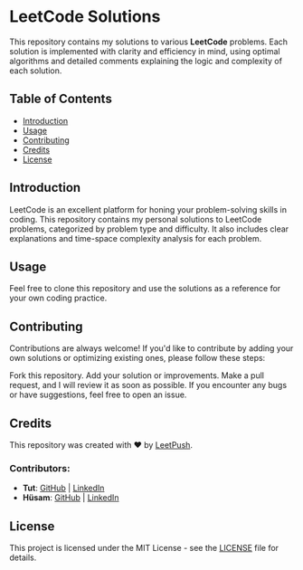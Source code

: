# LeetCode Solutions

This repository contains my solutions to various **LeetCode** problems. Each solution is implemented with clarity and efficiency in mind, using optimal algorithms and detailed comments explaining the logic and complexity of each solution.

## Table of Contents
- [Introduction](#introduction)
- [Usage](#usage)
- [Contributing](#contributing)
- [Credits](#credits)
- [License](#license)

## Introduction
LeetCode is an excellent platform for honing your problem-solving skills in coding. This repository contains my personal solutions to LeetCode problems, categorized by problem type and difficulty. It also includes clear explanations and time-space complexity analysis for each problem.

## Usage
Feel free to clone this repository and use the solutions as a reference for your own coding practice.

## Contributing
Contributions are always welcome! If you'd like to contribute by adding your own solutions or optimizing existing ones, please follow these steps:

Fork this repository.
Add your solution or improvements.
Make a pull request, and I will review it as soon as possible.
If you encounter any bugs or have suggestions, feel free to open an issue.

## Credits
This repository was created with :heart: by [LeetPush](https://github.com/husamahmud/LeetPush).

### Contributors:
- **Tut**: [GitHub](https://github.com/TutTrue) | [LinkedIn](https://www.linkedin.com/in/mahmoud-hamdy-8b6825245/)
- **Hüsam**: [GitHub](https://github.com/husamahmud) | [LinkedIn](https://www.linkedin.com/in/husamahmud/)

## License
This project is licensed under the MIT License - see the [LICENSE](LICENSE) file for details.
